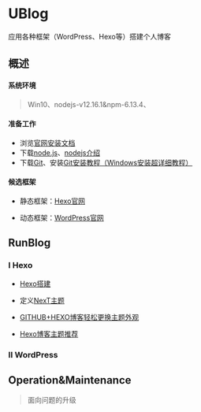 # UBlog
 应用各种框架（WordPress、Hexo等）搭建个人博客

## 概述

#### 系统环境

> Win10、nodejs-v12.16.1&npm-6.13.4、

#### 准备工作

- 浏览[官网安装文档](https://hexo.io/docs/)
- 下载[node.js](https://nodejs.org/en/)、[nodejs介绍](https://www.zaodei.com/node/1.html)
- 下载[Git](https://git-scm.com/download)、安装[Git安装教程（Windows安装超详细教程）](https://www.jianshu.com/p/414ccd423efc)

#### 候选框架

- 静态框架：[Hexo官网](https://hexo.io/)

- 动态框架：[WordPress官网](https://zh-cn.wordpress.com/)

## RunBlog

### Ⅰ Hexo

- [Hexo搭建](https://github.com/UKeliliShuai/UBlog/blob/master/Notes/Hexo%E6%90%AD%E5%BB%BA.md)

- 定义[NexT主题](https://theme-next.iissnan.com/getting-started.html#third-party-services)

- [GITHUB+HEXO博客轻松更换主题外观](https://www.jianshu.com/p/469e985288b3)
- [Hexo博客主题推荐](https://www.jianshu.com/p/bcdbe7347c8d)

### Ⅱ WordPress

## Operation&Maintenance

> 面向问题的升级
